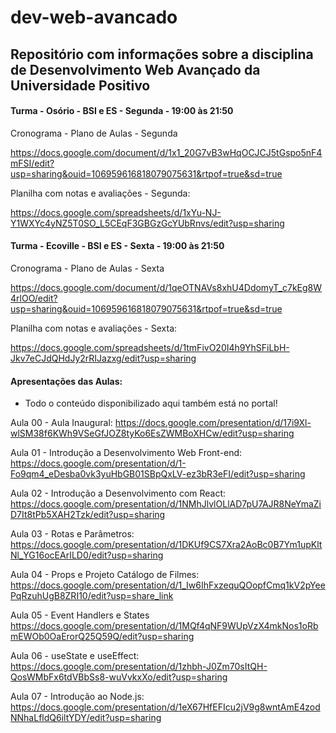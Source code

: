 # dev-web-avancado

## Repositório com informações sobre a disciplina de Desenvolvimento Web Avançado da Universidade Positivo

#### Turma - Osório - BSI e ES - Segunda - 19:00 às 21:50

Cronograma - Plano de Aulas - Segunda

https://docs.google.com/document/d/1x1_20G7vB3wHqOCJCJ5tGspo5nF4mFSI/edit?usp=sharing&ouid=106959616818079075631&rtpof=true&sd=true

Planilha com notas e avaliações - Segunda:

https://docs.google.com/spreadsheets/d/1xYu-NJ-Y1WXYc4yNZ5T0SO_L5CEqF3GBGzGcYUbRnvs/edit?usp=sharing


#### Turma - Ecoville - BSI e ES - Sexta - 19:00 às 21:50

Cronograma - Plano de Aulas - Sexta

https://docs.google.com/document/d/1qeOTNAVs8xhU4DdomyT_c7kEg8W4rlOO/edit?usp=sharing&ouid=106959616818079075631&rtpof=true&sd=true

Planilha com notas e avaliações - Sexta:

https://docs.google.com/spreadsheets/d/1tmFivO20I4h9YhSFiLbH-Jkv7eCJdQHdJy2rRIJazxg/edit?usp=sharing


#### Apresentações das Aulas:

* Todo o conteúdo disponibilizado aqui também está no portal!

Aula 00 - Aula Inaugural: https://docs.google.com/presentation/d/17i9Xl-wlSM38f6KWh9VSeGfJOZ8tyKo6EsZWMBoXHCw/edit?usp=sharing

Aula 01 - Introdução a Desenvolvimento Web Front-end: https://docs.google.com/presentation/d/1-Fo9qm4_eDesba0vk3yuHbGB01SBpQxLV-ez3bR3eFI/edit?usp=sharing

Aula 02 - Introdução a Desenvolvimento com React: https://docs.google.com/presentation/d/1NMhJlvlOLlAD7pU7AJR8NeYmaZiD7It8tPb5XAH2Tzk/edit?usp=sharing

Aula 03 - Rotas e Parâmetros: https://docs.google.com/presentation/d/1DKUf9CS7Xra2AoBc0B7Ym1upKltNl_YG16ocEArILD0/edit?usp=sharing

Aula 04 - Props e Projeto Catálogo de Filmes: https://docs.google.com/presentation/d/1_Iw6IhFxzequQOopfCmq1kV2pYeePqRzuhUgB8ZRI10/edit?usp=share_link

Aula 05 - Event Handlers e States https://docs.google.com/presentation/d/1MQf4qNF9WUpVzX4mkNos1oRbmEWOb0OaErorQ25Q59Q/edit?usp=sharing

Aula 06 - useState e useEffect: https://docs.google.com/presentation/d/1zhbh-J0Zm70sItQH-QosWMbFx6tdVBbSs8-wuVvkxXo/edit?usp=sharing

Aula 07 - Introdução ao Node.js: https://docs.google.com/presentation/d/1eX67HfEFIcu2jV9g8wntAmE4zodNNhaLfldQ6iltYDY/edit?usp=sharing
